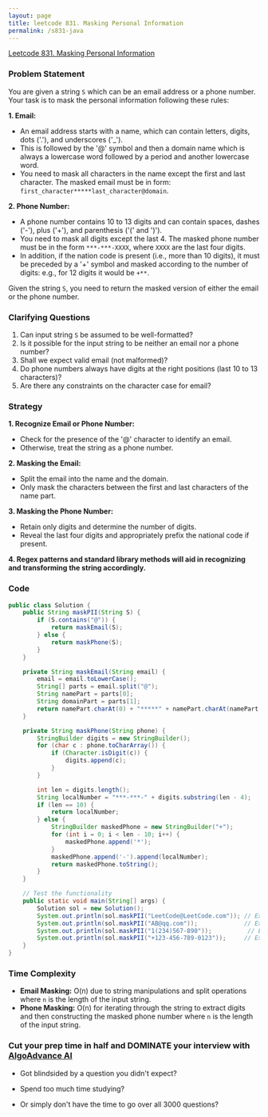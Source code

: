 ```yaml
---
layout: page
title: leetcode 831. Masking Personal Information
permalink: /s831-java
---
```

[Leetcode 831. Masking Personal Information](https://algoadvance.github.io/algoadvance/l831)
### Problem Statement

You are given a string `S` which can be an email address or a phone number. Your task is to mask the personal information following these rules:

**1. Email:**
- An email address starts with a name, which can contain letters, digits, dots ('.'), and underscores ('_').
- This is followed by the '@' symbol and then a domain name which is always a lowercase word followed by a period and another lowercase word.
- You need to mask all characters in the name except the first and last character. The masked email must be in form: `first_character*****last_character@domain`.

**2. Phone Number:**
- A phone number contains 10 to 13 digits and can contain spaces, dashes ('-'), plus ('+'), and parenthesis ('(' and ')').
- You need to mask all digits except the last 4. The masked phone number must be in the form `***-***-XXXX`, where `XXXX` are the last four digits.
- In addition, if the nation code is present (i.e., more than 10 digits), it must be preceded by a '+' symbol and masked according to the number of digits: e.g., for 12 digits it would be `+**`.

Given the string `S`, you need to return the masked version of either the email or the phone number.

### Clarifying Questions

1. Can input string `S` be assumed to be well-formatted?
2. Is it possible for the input string to be neither an email nor a phone number?
3. Shall we expect valid email (not malformed)?
4. Do phone numbers always have digits at the right positions (last 10 to 13 characters)?
5. Are there any constraints on the character case for email?

### Strategy

**1. Recognize Email or Phone Number:**
   - Check for the presence of the '@' character to identify an email.
   - Otherwise, treat the string as a phone number.

**2. Masking the Email:**
   - Split the email into the name and the domain.
   - Only mask the characters between the first and last characters of the name part.

**3. Masking the Phone Number:**
   - Retain only digits and determine the number of digits.
   - Reveal the last four digits and appropriately prefix the national code if present.
   
**4. Regex patterns and standard library methods will aid in recognizing and transforming the string accordingly.**

### Code

```java
public class Solution {
    public String maskPII(String S) {
        if (S.contains("@")) {
            return maskEmail(S);
        } else {
            return maskPhone(S);
        }
    }

    private String maskEmail(String email) {
        email = email.toLowerCase();
        String[] parts = email.split("@");
        String namePart = parts[0];
        String domainPart = parts[1];
        return namePart.charAt(0) + "*****" + namePart.charAt(namePart.length() - 1) + "@" + domainPart;
    }

    private String maskPhone(String phone) {
        StringBuilder digits = new StringBuilder();
        for (char c : phone.toCharArray()) {
            if (Character.isDigit(c)) {
                digits.append(c);
            }
        }

        int len = digits.length();
        String localNumber = "***-***-" + digits.substring(len - 4);
        if (len == 10) {
            return localNumber;
        } else {
            StringBuilder maskedPhone = new StringBuilder("+");
            for (int i = 0; i < len - 10; i++) {
                maskedPhone.append('*');
            }
            maskedPhone.append('-').append(localNumber);
            return maskedPhone.toString();
        }
    }

    // Test the functionality
    public static void main(String[] args) {
        Solution sol = new Solution();
        System.out.println(sol.maskPII("LeetCode@LeetCode.com")); // Expected: "l*****e@leetcode.com"
        System.out.println(sol.maskPII("AB@qq.com"));             // Expected: "a*****b@qq.com"
        System.out.println(sol.maskPII("1(234)567-890"));          // Expected: "***-***-7890"
        System.out.println(sol.maskPII("+123-456-789-0123"));     // Expected: "+**-***-***-0123"
    }
}
```

### Time Complexity

- **Email Masking:** O(n) due to string manipulations and split operations where `n` is the length of the input string.
- **Phone Masking:** O(n) for iterating through the string to extract digits and then constructing the masked phone number where `n` is the length of the input string.


### Cut your prep time in half and DOMINATE your interview with [AlgoAdvance AI](https://algoAdvance.com)

- Got blindsided by a question you didn't expect?

- Spend too much time studying?

- Or simply don't have the time to go over all 3000 questions?

